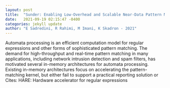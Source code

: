 ```yaml
---
layout: post
title:  "Sunder: Enabling Low-Overhead and Scalable Near-Data Pattern Matching Acceleration"
date:   2021-09-19 02:15:47 -0400
categories: jekyll update
author: "E Sadredini, R Rahimi, M Imani, K Skadron - 2021"
---
```

Automata processing is an efficient computation model for regular expressions and other forms of sophisticated pattern matching. The demand for high-throughput and real-time pattern matching in many applications, including network intrusion detection and spam filters, has motivated several in-memory architectures for automata processing. Existing in-memory architectures focus on accelerating the pattern-matching kernel, but either fail to support a practical reporting solution or Cites: HARE: Hardware accelerator for regular expressions